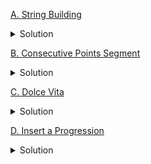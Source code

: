 [A. String Building](https://codeforces.com/contest/1671/problem/A)

<details><summary>Solution</summary>

![](https://github.com/archishmanghos/code-images/blob/master/Codeforces/Edu-127/A.png)

</details>


[B. Consecutive Points Segment](https://codeforces.com/contest/1671/problem/B)

<details><summary>Solution</summary>

![](https://github.com/archishmanghos/code-images/blob/master/Codeforces/Edu-127/B.png)

</details>



[C. Dolce Vita](https://codeforces.com/contest/1671/problem/C)

<details><summary>Solution</summary>

![](https://github.com/archishmanghos/code-images/blob/master/Codeforces/Edu-127/C.png)

</details>



[D. Insert a Progression](https://codeforces.com/contest/1671/problem/D)

<details><summary>Solution</summary>

![](https://github.com/archishmanghos/code-images/blob/master/Codeforces/Edu-127/D.png)

</details>